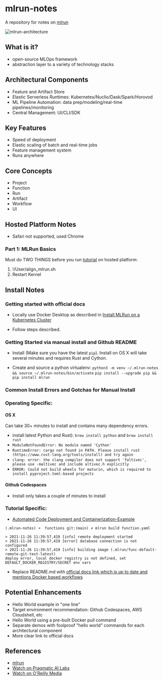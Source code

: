 # mlrun-notes
A repository for notes on [mlrun](https://github.com/mlrun/mlrun)

![mlrun-architecture](https://user-images.githubusercontent.com/58792/143601378-a3d957f9-b24e-4d7b-a990-3faf769b1e9f.png)

## What is it?

*  open-source MLOps framework
*  abstraction layer to a variety of technology stacks

## Architectural Components

* Feature and Artifact Store
* Elastic Serverless Runtimes:  Kubernetes/Nuclio/Dask/Spark/Horovod
* ML Pipeline Automation:  data prep/modeling/real-time pipelines/monitoring
* Central Management: UI/CLI/SDK

## Key Features

* Speed of deployment
* Elastic scaling of batch and real-time jobs
* Feature management system
* Runs anywhere

## Core Concepts

* Project
* Function
* Run
* Artifact
* Workflow
* UI

## Hosted Platform Notes

* Safari not supported, used Chrome

### Part 1:  MLRun Basics

Must do TWO THINGS before you run [tutorial](https://docs.mlrun.org/en/latest/tutorial/01-mlrun-basics.html) on hosted platform:

1. !/User/align_mlrun.sh
2. Restart Kernel







## Install Notes
### Getting started with official docs

* Locally use Docker Desktop as described in [Install MLRun on a Kubernetes Cluster](https://docs.mlrun.org/en/latest/install.html#install-mlrun-on-a-kubernetes-cluster)

* Follow steps described.


### Getting Started via manual install and Github README 

* Install (Make sure you have the latest `pip`).  Install on OS X will take several minutes and requires Rust and Cython.

* Create and source a python virtualenv:  `python3 -m venv ~/.mlrun-notes && source ~/.mlrun-notes/bin/activate`
`pip install --upgrade pip && pip install mlrun`


### Common Install Errors and Gotchas for Manual Install

### Operating Specific:
#### OS X 
 
 Can take 30+ minutes to install and contains many dependency errors.
 
  * install latest Python and Rust):  `brew install python` and `brew install rust`  
  * `ModuleNotFoundError: No module named 'Cython'`
  * `RuntimeError: cargo not found in PATH. Please install rust (https://www.rust-lang.org/tools/install) and try again`
  * `clang: error: the clang compiler does not support 'faltivec', please use -maltivec and include altivec.h explicitly`
  * `ERROR: Could not build wheels for maturin, which is required to install pyproject.toml-based projects`

#### Github Codespaces

* Install only takes a couple of minutes to install

### Tutorial Specific:

* [Automated Code Deployment and Containerization-Example](https://github.com/mlrun/mlrun#automated-code-deployment-and-containerization)

```
(.mlrun-notes) ➜  functions git:(main) ✗ mlrun build function.yaml

> 2021-11-26 11:39:57,419 [info] remote deployment started
> 2021-11-26 11:39:57,419 [error] database connection is not configured
> 2021-11-26 11:39:57,419 [info] building image (.mlrun/func-default-remote-git-test-latest)
deploy error, local docker registry is not defined, set DEFAULT_DOCKER_REGISTRY/SECRET env vars
```

* Replace README.md with [official docs link which is up to date and mentions Docker based workflows](https://docs.mlrun.org/en/latest/tutorial/01-mlrun-basics.html#introduction-to-mlrun)


## Potential Enhancements

* Hello World example in "one line"
* Target environment recommendation:  Github Codespaces, AWS Cloudshell, etc
* Hello World using a pre-built Docker pull command
* Separate demos with foolproof "hello world" commands for each architectural component
* More clear link to official docs

## References

* [mlrun](https://github.com/mlrun/mlrun) 
* [Watch on Pragmatic AI Labs](https://lnkd.in/ee9CXrsp)
* [Watch on O'Reilly Media](https://lnkd.in/eQ2YCjq)
